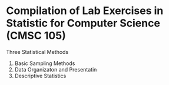 # Compilation of Lab Exercises in Statistic for Computer Science (CMSC 105)
Three Statistical Methods

1. Basic Sampling Methods
2. Data Organizaton and Presentatin
3. Descriptive Statistics
